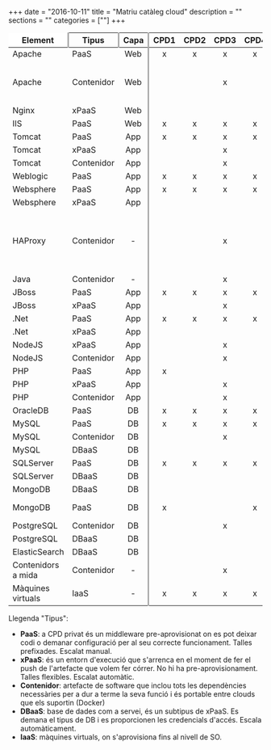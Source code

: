 +++
date        = "2016-10-11"
title       = "Matriu catàleg cloud"
description = ""
sections    = ""
categories  = [""]
+++


Element            |Tipus       | Capa  |CPD1   |CPD2   |CPD3   |CPD4   |Bluemix |Azure  |Observacions
-------            |------      |:-----:|:-----:|:-----:|:-----:|:-----:|:------:|:-----:|-------------
Apache             | PaaS       |Web    |x      |x      |x      |x      |        |       |Inclou GICAR
Apache             | Contenidor |Web    |       |       |x      |       |x       |       |Amb o sense GICAR. Amb GICAR només a CPD Privat   
Nginx              | xPaaS      |Web    |       |       |       |       |x       |       |   
IIS                | PaaS       |Web    |x      |x      |x      |x      |        |       | 
Tomcat             | PaaS       |App    |x      |x      |x      |x      |        |       | 
Tomcat             | xPaaS      |App    |       |       |x      |       |x       |       | 
Tomcat             | Contenidor |App    |       |       |x      |       |x       |       | 
Weblogic           | PaaS       |App    |x      |x      |x      |x      |        |       | 
Websphere          | PaaS       |App    |x      |x      |x      |x      |        |       | 
Websphere          | xPaaS      |App    |       |       |       |       |x       |       | 
HAProxy            | Contenidor |-      |       |       |x      |       |x       |       |Balanceig de contenidors arrencats amb docker-compose a Bluemix 
Java               | Contenidor |-      |       |       |x      |       |x       |       | 
JBoss              | PaaS       |App    |x      |x      |x      |x      |        |       | 
JBoss              | xPaaS      |App    |       |       |x      |       |        |       | 
.Net               | PaaS       |App    |x      |x      |x      |x      |        |       | 
.Net               | xPaaS      |App    |       |       |       |       |x       |x      | 
NodeJS             | xPaaS      |App    |       |       |x      |       |x       |       | 
NodeJS             | Contenidor |App    |       |       |x      |       |x       |       | 
PHP                | PaaS       |App    |x      |       |       |       |        |       |    
PHP                | xPaaS      |App    |       |       |x      |       |x       |       |    
PHP                | Contenidor |App    |       |       |x      |       |x       |       |    
OracleDB           | PaaS       |DB     |x      |x      |x      |x      |        |       |    
MySQL              | PaaS       |DB     |x      |x      |x      |x      |        |       |    
MySQL              | Contenidor |DB     |       |       |x      |       |x       |       |    
MySQL              | DBaaS      |DB     |       |       |       |       |x       |       |Beta    
SQLServer          | PaaS       |DB     |x      |x      |x      |x      |        |       |    
SQLServer          | DBaaS      |DB     |       |       |       |       |        |x      | 
MongoDB            | DBaaS      |DB     |       |       |       |       |x       |       |    
MongoDB            | PaaS       |DB     |x      |       |       |x      |        |       |Adhoc. En definició
PostgreSQL         | Contenidor |DB     |       |       |x      |       |x       |       |    
PostgreSQL         | DBaaS      |DB     |       |       |       |       |x       |       |    
ElasticSearch      | DBaaS      |DB     |       |       |       |       |x       |       |    
Contenidors a mida | Contenidor |-      |       |       |x      |       |x       |       |
Màquines virtuals  | IaaS       |-      |x      |x      |x      |x      |        |x      |  


Llegenda "Tipus":

- **PaaS**: a CPD privat és un middleware pre-aprovisionat on es pot deixar codi o demanar configuració per al seu correcte funcionament. Talles prefixades. Escalat manual.
- **xPaaS**: és un entorn d'execució que s'arrenca en el moment de fer el push de l'artefacte que volem fer córrer. No hi ha pre-aprovisionament. Talles flexibles. Escalat automàtic.
- **Contenidor**: artefacte de software que inclou tots les dependències necessàries per a dur a terme la seva funció i és portable entre clouds que els suportin (Docker)  
- **DBaaS**: base de dades com a servei, és un subtipus de xPaaS. Es demana el tipus de DB i es proporcionen les credencials d'accés. Escala automàticament.
- **IaaS**: màquines virtuals, on s'aprovisiona fins al nivell de SO.

<style>
	table tr:first-child th:first-child, table tr:first-child th:last-child{
		background-color:#fff;
	}
	table tr:first-child th:first-child{
		border-top: none!important;
		border-left:none!important;
	}
	table tr:first-child th:last-child{
		border-top: none!important;
		border-right:none!important;
	}

	table tr:nth-child(1) th:nth-child(1), 
	table tr:nth-child(1) th:nth-child(2), 
	table tr:nth-child(1) th:nth-child(3),
	table tr:nth-child(2) th:nth-child(3), 
	table tr:nth-child(2) th:nth-child(7), 
	table tr:nth-child(2) th:nth-child(9),
	table tr td:nth-child(3), 
	table tr td:nth-child(7), 
	table tr td:nth-child(9){
		border-right: 3px solid #aaa;
	}
</style>

<script src="https://cdn.datatables.net/1.10.12/js/jquery.dataTables.min.js"></script>
<script>
	$(document).ready(function() {
		//Data table plugin
    	$('table').DataTable( {
	        "paging": false,
	        "info" : false,
	        "ordering": false,
	        "language":{
	        	"search" : "<strong>Cerca:</strong> ",
		        "infoEmpty": "No hi ha registres",
	        	"zeroRecords": "No s'han trobat registres"
	        },
	        initComplete: function () {
	            this.api().columns().every( function () {
	                var column = this;
	                var select = $('<select><option value=""></option></select>')
	                    .appendTo( $(column.header()) )
	                    .on( 'change', function () {
	                        var val = $.fn.dataTable.util.escapeRegex(
	                            $(this).val()
	                        );
	 
	                        column
	                            .search( val ? '^'+val+'$' : '', true, false )
	                            .draw();
	                    } );
	 
	                column.data().unique().sort().each( function ( d, j ) {
	                    select.append( '<option value="'+d+'">'+d+'</option>' )
	                });
	            });

	            //adds header private/public
	            $("<tr><th colspan='3'></th><th colspan='4'>Privat</th><th colspan='2'>Públic</th><th colspan='1'></th></tr>").insertBefore($("table thead tr"));
	        }	        
    	});
	});
</script>

 